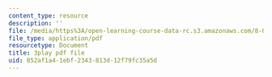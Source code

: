 ```yaml
---
content_type: resource
description: ''
file: /media/https%3A/open-learning-course-data-rc.s3.amazonaws.com/8-03sc-physics-iii-vibrations-and-waves-fall-2016/852af1a41ebf2343813d12f79fc35a5d_VkbtIDSHfSc.pdf
file_type: application/pdf
resourcetype: Document
title: 3play pdf file
uid: 852af1a4-1ebf-2343-813d-12f79fc35a5d
---
```

